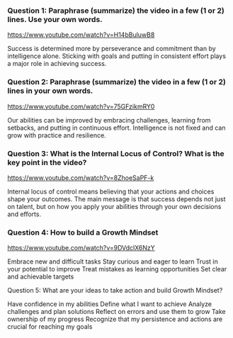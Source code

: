 ### Question 1: Paraphrase (summarize) the video in a few (1 or 2) lines. Use your own words.

https://www.youtube.com/watch?v=H14bBuluwB8


Success is determined more by perseverance and commitment than by intelligence alone. Sticking with goals and putting in consistent effort plays a major role in achieving success.

### Question 2: Paraphrase (summarize) the video in a few (1 or 2) lines in your own words.

https://www.youtube.com/watch?v=75GFzikmRY0


Our abilities can be improved by embracing challenges, learning from setbacks, and putting in continuous effort. Intelligence is not fixed and can grow with practice and resilience.

### Question 3: What is the Internal Locus of Control? What is the key point in the video?

https://www.youtube.com/watch?v=8ZhoeSaPF-k


Internal locus of control means believing that your actions and choices shape your outcomes. The main message is that success depends not just on talent, but on how you apply your abilities through your own decisions and efforts.

### Question 4: How to build a Growth Mindset

https://www.youtube.com/watch?v=9DVdclX6NzY


Embrace new and difficult tasks
Stay curious and eager to learn
Trust in your potential to improve
Treat mistakes as learning opportunities
Set clear and achievable targets

Question 5: What are your ideas to take action and build Growth Mindset?


Have confidence in my abilities
Define what I want to achieve
Analyze challenges and plan solutions
Reflect on errors and use them to grow
Take ownership of my progress
Recognize that my persistence and actions are crucial for reaching my goals
